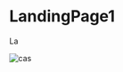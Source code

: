 # LandingPage1
La

![cas](https://user-images.githubusercontent.com/58795962/92318534-3ab06c80-efd3-11ea-8140-8841e7cdd31f.jpg)
